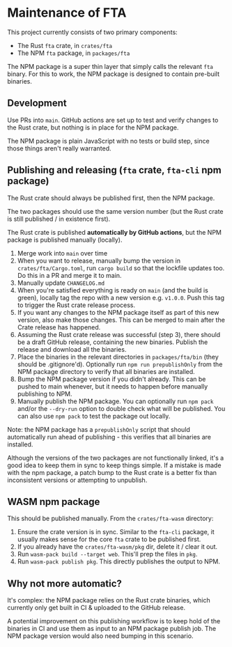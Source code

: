 # Maintenance of FTA

This project currently consists of two primary components:

- The Rust `fta` crate, in `crates/fta`
- The NPM `fta` package, in `packages/fta`

The NPM package is a super thin layer that simply calls the relevant `fta` binary. For this to work, the NPM package is designed to contain pre-built binaries.

## Development

Use PRs into `main`. GitHub actions are set up to test and verify changes to the Rust crate, but nothing is in place for the NPM package.

The NPM package is plain JavaScript with no tests or build step, since those things aren't really warranted.

## Publishing and releasing (`fta` crate, `fta-cli` npm package)

The Rust crate should always be published first, then the NPM package.

The two packages should use the same version number (but the Rust crate is still published / in existence first).

The Rust crate is published **automatically by GitHub actions**, but the NPM package is published manually (locally).

1. Merge work into `main` over time
2. When you want to release, manually bump the version in `crates/fta/Cargo.toml`, run `cargo build` so that the lockfile updates too. Do this in a PR and merge it to main.
3. Manually update `CHANGELOG.md`
4. When you're satisfied everything is ready on `main` (and the build is green), locally tag the repo with a new version e.g. `v1.0.0`. Push this tag to trigger the Rust crate release process.
5. If you want any changes to the NPM package itself as part of this new version, also make those changes. This can be merged to main after the Crate release has happened.
6. Assuming the Rust crate release was successful (step 3), there should be a draft GitHub release, containing the new binaries. Publish the release and download all the binaries.
7. Place the binaries in the relevant directories in `packages/fta/bin` (they should be .gitignore'd). Optionally run `npm run prepublishOnly` from the NPM package directory to verify that all binaries are installed.
8. Bump the NPM package version if you didn't already. This can be pushed to main whenever, but it needs to happen before manually publishing to NPM.
9. Manually publish the NPM package. You can optionally run `npm pack` and/or the `--dry-run` option to double check what will be published. You can also use `npm pack` to test the package out locally.

Note: the NPM package has a `prepublishOnly` script that should automatically run ahead of publishing - this verifies that all binaries are installed.

Although the versions of the two packages are not functionally linked, it's a good idea to keep them in sync to keep things simple. If a mistake is made with the npm package, a patch bump to the Rust crate is a better fix than inconsistent versions or attempting to unpublish.

## WASM npm package

This should be published manually. From the `crates/fta-wasm` directory:

1. Ensure the crate version is in sync. Similar to the `fta-cli` package, it usually makes sense for the core `fta` crate to be published first.
2. If you already have the `crates/fta-wasm/pkg` dir, delete it / clear it out.
3. Run `wasm-pack build --target web`. This'll prep the files in `pkg`.
4. Run `wasm-pack publish pkg`. This directly publishes the output to NPM.

## Why not more automatic?

It's complex: the NPM package relies on the Rust crate binaries, which currently only get built in CI & uploaded to the GitHub release.

A potential improvement on this publishing workflow is to keep hold of the binaries in CI and use them as input to an NPM package publish job. The NPM package version would also need bumping in this scenario.
